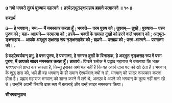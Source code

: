 **ú नमो भगवते तुवयं पुरुषाय महात्मने ।** **हरयेऽद्भुतङ्क्षसहाय ब्रह्मणे परमात्मने ॥ १०॥** 

**शब्दार्थ** 

**ú—** **हे भगवान्** **; नम:—** **मैं नमस्कार करता हूँ** **; भगवते—** **परम पुरुष को** **; तुवयम्—** **तुश्हें** **; पुरुषाय—** **परम पुरुष को** **; महा-** **आत्मने—** **परमात्मा को** **; हरये—** **भक्तों के समस्त दुखों को हरने वाले भगवान् को** **; अद्भुत-ङ्क्षसहाय—** **आपके अद्भुत ङ्क्षसह रूप** **नृङ्क्षसहदेव को** **; ब्रह्मणे—** **परब्रह्म को** **; परम-आत्मने—** **परमात्मा को।** **.** 

**हे षड्ऐश्वर्यवान् प्रभु, हे परम पुरुष, हे परमात्मा, हे समस्त दुखों के विनाशक, हे अद्भुत** **नृङ्क्षसह रूप में परम पुरुष, मैं आपको सादर नमस्कार करता हूँ।** **तात्पर्य :** पिछले श्लोक में प्रह्लाद महाराज ने बतलाया कि भक्त *भगवत्व* को प्राप्त कर सकता है, किन्तु इसका अर्थ यह नहीं है कि वह अपने दास पद को खो देता है। भगवान् के शुद्ध दास को, भले ही वह भगवान् के ही समान ऐश्वर्यवान् क्यों न हो, भगवान् को सादर नमस्कार करना होता है। प्रह्लाद महाराज भगवान् को शान्त करने में लगे थे, अतएव वे अपने को भगवान् के तुल्य नहीं मान रहे थे। उन्होंने अपनी स्थिति दास रूप में बतलाई और उन्हें सादर नमस्कार किया।  

**श्रीभगवानुवाच** 